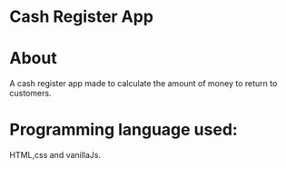 # Cash Register App
 

 # About
A cash register app made to calculate the amount of money to return to customers.

# Programming language used:
HTML,css and vanillaJs.


